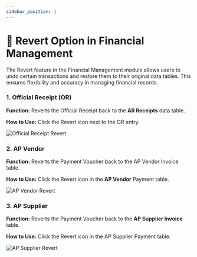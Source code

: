 ```yaml
---
sidebar_position: 1
---
```


# 🧾 Revert Option in Financial Management

The Revert feature in the Financial Management module allows users to undo certain transactions and restore them to their original data tables. This ensures flexibility and accuracy in managing financial records.

### 1. Official Receipt (OR)

**Function:** Reverts the Official Receipt back to the **AR Receipts** data table.

**How to Use:** Click the Revert icon next to the OR entry.

![Official Receipt Revert](/img/ar_revert.png)

### 2. AP Vendor

**Function:** Reverts the Payment Voucher back to the AP Vendor Invoice table.

**How to Use:** Click the Revert icon in the **AP Vendor** Payment table.

![AP Vendor Revert](/img/ap_vendor_revert.png)

### 3. AP Supplier

**Function:** Reverts the Payment Voucher back to the **AP Supplier Invoice** table.

**How to Use:** Click the Revert icon in the AP Supplier Payment table.

![AP Supplier Revert](/img/ap_supplier_revert.png)